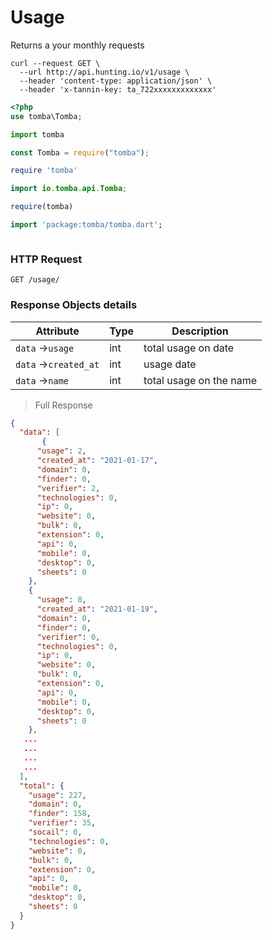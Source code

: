 # Usage

Returns a your monthly requests

```shell
curl --request GET \
  --url http://api.hunting.io/v1/usage \
  --header 'content-type: application/json' \
  --header 'x-tannin-key: ta_722xxxxxxxxxxxxx'
```

```php
<?php
use tomba\Tomba;

```

```python
import tomba

```

```javascript
const Tomba = require("tomba");

```

```ruby
require 'tomba'

```

```java
import io.tomba.api.Tomba;

```

```r
require(tomba)

```

```dart
import 'package:tomba/tomba.dart';

```

```powershell

```

### HTTP Request

`GET /usage/`

### Response Objects details

| Attribute             | Type | Description             |
| --------------------- | ---- | ----------------------- |
| `data` ->`usage`      | int  | total usage on date     |
| `data` ->`created_at` | int  | usage date              |
| `data` ->`name`       | int  | total usage on the name |


> Full Response

```json
{
  "data": [
       {
      "usage": 2,
      "created_at": "2021-01-17",
      "domain": 0,
      "finder": 0,
      "verifier": 2,
      "technologies": 0,
      "ip": 0,
      "website": 0,
      "bulk": 0,
      "extension": 0,
      "api": 0,
      "mobile": 0,
      "desktop": 0,
      "sheets": 0
    },
    {
      "usage": 0,
      "created_at": "2021-01-19",
      "domain": 0,
      "finder": 0,
      "verifier": 0,
      "technologies": 0,
      "ip": 0,
      "website": 0,
      "bulk": 0,
      "extension": 0,
      "api": 0,
      "mobile": 0,
      "desktop": 0,
      "sheets": 0
    },
   ...
   ...
   ...
   ...
  ],
  "total": {
    "usage": 227,
    "domain": 0,
    "finder": 158,
    "verifier": 35,
    "socail": 0,
    "technologies": 0,
    "website": 0,
    "bulk": 0,
    "extension": 0,
    "api": 0,
    "mobile": 0,
    "desktop": 0,
    "sheets": 0
  }
}
```

